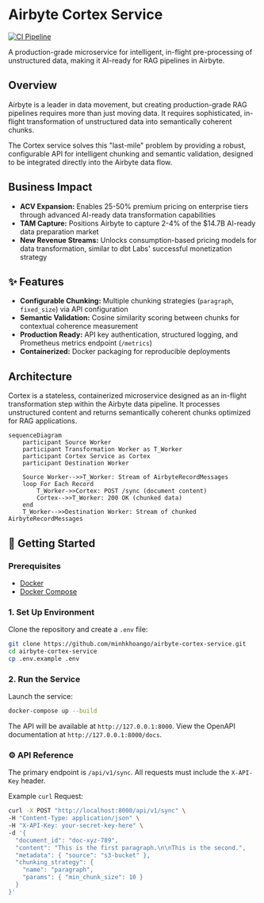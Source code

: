 # Airbyte Cortex Service

[![CI Pipeline](https://github.com/<your-username>/airbyte-cortex-service/actions/workflows/ci.yml/badge.svg)](https://github.com/<your-username>/airbyte-cortex-service/actions/workflows/ci.yml)

A production-grade microservice for intelligent, in-flight pre-processing of unstructured data, making it AI-ready for RAG pipelines in Airbyte.

## Overview

Airbyte is a leader in data movement, but creating production-grade RAG pipelines requires more than just moving data. It requires sophisticated, in-flight transformation of unstructured data into semantically coherent chunks.

The Cortex service solves this "last-mile" problem by providing a robust, configurable API for intelligent chunking and semantic validation, designed to be integrated directly into the Airbyte data flow.

## Business Impact

- **ACV Expansion:** Enables 25-50% premium pricing on enterprise tiers through advanced AI-ready data transformation capabilities
- **TAM Capture:** Positions Airbyte to capture 2-4% of the $14.7B AI-ready data preparation market
- **New Revenue Streams:** Unlocks consumption-based pricing models for data transformation, similar to dbt Labs' successful monetization strategy

## ✨ Features

- **Configurable Chunking:** Multiple chunking strategies (`paragraph`, `fixed_size`) via API configuration
- **Semantic Validation:** Cosine similarity scoring between chunks for contextual coherence measurement
- **Production Ready:** API key authentication, structured logging, and Prometheus metrics endpoint (`/metrics`)
- **Containerized:** Docker packaging for reproducible deployments

## Architecture

Cortex is a stateless, containerized microservice designed as an in-flight transformation step within the Airbyte data pipeline. It processes unstructured content and returns semantically coherent chunks optimized for RAG applications.

```mermaid
sequenceDiagram
    participant Source Worker
    participant Transformation Worker as T_Worker
    participant Cortex Service as Cortex
    participant Destination Worker

    Source Worker-->>T_Worker: Stream of AirbyteRecordMessages
    loop For Each Record
        T_Worker->>Cortex: POST /sync (document content)
        Cortex-->>T_Worker: 200 OK (chunked data)
    end
    T_Worker-->>Destination Worker: Stream of chunked AirbyteRecordMessages
```

## 🚀 Getting Started

### Prerequisites

- [Docker](https://www.docker.com/get-started)
- [Docker Compose](https://docs.docker.com/compose/install/)

### 1. Set Up Environment

Clone the repository and create a `.env` file:

```bash
git clone https://github.com/minhkhoango/airbyte-cortex-service.git
cd airbyte-cortex-service
cp .env.example .env
```

### 2. Run the Service

Launch the service:

```bash
docker-compose up --build
```

The API will be available at `http://127.0.0.1:8000`. View the OpenAPI documentation at `http://127.0.0.1:8000/docs`.

### ⚙️ API Reference

The primary endpoint is `/api/v1/sync`. All requests must include the `X-API-Key` header.

Example `curl` Request:

```bash
curl -X POST "http://localhost:8000/api/v1/sync" \
-H "Content-Type: application/json" \
-H "X-API-Key: your-secret-key-here" \
-d '{
  "document_id": "doc-xyz-789",
  "content": "This is the first paragraph.\n\nThis is the second.",
  "metadata": { "source": "s3-bucket" },
  "chunking_strategy": {
    "name": "paragraph",
    "params": { "min_chunk_size": 10 }
  }
}'
```
